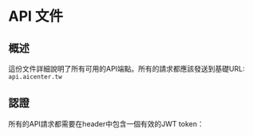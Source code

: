 # API 文件

## 概述
這份文件詳細說明了所有可用的API端點。所有的請求都應該發送到基礎URL: `api.aicenter.tw`

## 認證
所有的API請求都需要在header中包含一個有效的JWT token： 